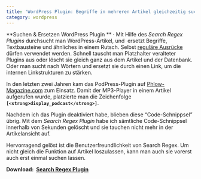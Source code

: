 ```yaml
---
title: 'WordPress Plugin: Begriffe in mehreren Artikel gleichzeitig suchen und ersetzen'
category: wordpress
---
```

**Suchen & Ersetzen WordPress Plugin ** &middot; Mit Hilfe des *Search Regex Plugins* durchsucht man WordPress-Artikel, und  ersetzt Begriffe, Textbausteine und ähnliches in einem Rutsch. Selbst <a href="http://de.wikipedia.org/wiki/Regul%C3%A4rer_Ausdruck" target="_blank">reguläre Ausrücke</a> dürfen verwendet werden. Schnell tauscht man Platzhalter veralteter Plugins aus oder löscht sie gleich ganz aus dem Artikel und der Datenbank. Oder man sucht nach Wörtern und ersetzt sie durch einen Link, um die internen Linkstrukturen zu stärken.<!--more-->


In den letzten zwei Jahren kam das PodPress-Plugin auf [Phlow-Magazine.com][1] zum Einsatz. Damit der MP3-Player in einem Artikel aufgerufen wurde, platzierte man die Zeichenfolge **`[<strong>display_podcast</strong>]`**.

Nachdem ich das Plugin deaktiviert habe, blieben diese &#8220;Code-Schnippsel&#8221; übrig. Mit dem *Search Regex Plugin* habe ich sämtliche Code-Schnippsel innerhalb von Sekunden gelöscht und sie tauchen nicht mehr in der Artikelansicht auf.

Hervorragend gelöst ist die Benutzerfreundlichkeit von Search Regex. Um nicht gleich die Funktion auf Artikel loszulassen, kann man auch sie vorerst auch erst einmal suchen lassen.

**Download:  <a href="http://urbangiraffe.com/plugins/search-regex/" target="_blank">Search Regex Plugin</a>**

<div id="_mcePaste" style="overflow: hidden; position: absolute; left: -10000px; top: 0px; width: 1px; height: 1px;">
  http://www.archive.org/download/csr002/csr002-03-twizzle-this-is-no-chanson.mp3
</div>

 [1]: http://Phlow-Magazine.com